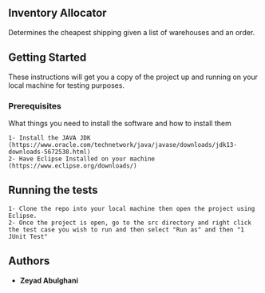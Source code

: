 ## Inventory Allocator

Determines the cheapest shipping given a list of warehouses and an order.

## Getting Started

These instructions will get you a copy of the project up and running on your local machine for testing purposes. 

### Prerequisites

What things you need to install the software and how to install them

```
1- Install the JAVA JDK (https://www.oracle.com/technetwork/java/javase/downloads/jdk13-downloads-5672538.html)
2- Have Eclipse Installed on your machine (https://www.eclipse.org/downloads/) 
```

## Running the tests
```
1- Clone the repo into your local machine then open the project using Eclipse.
2- Once the project is open, go to the src directory and right click the test case you wish to run and then select "Run as" and then "1 JUnit Test"
```

## Authors

* **Zeyad Abulghani** 
